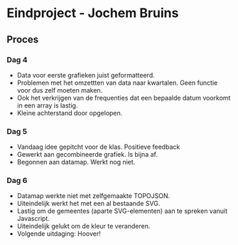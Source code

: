 # Eindproject - Jochem Bruins
## Proces

### Dag 4
* Data voor eerste grafieken juist geformatteerd.
* Problemen met het omzettten van data naar kwartalen. Geen functie voor dus zelf moeten maken.
* Ook het verkrijgen van de frequenties dat een bepaalde datum voorkomt in een array is lastig. 
* Kleine achterstand door opgelopen.

### Dag 5
* Vandaag idee gepitcht voor de klas. Positieve feedback
* Gewerkt aan gecombineerde grafiek. Is bijna af. 
* Begonnen aan datamap. Werkt nog niet. 

### Dag 6
* Datamap werkte niet met zelfgemaakte TOPOJSON. 
* Uiteindelijk werkt het met een al bestaande SVG. 
* Lastig om de gemeentes (aparte SVG-elementen) aan te spreken vanuit Javascript.
* Uiteindelijk gelukt om de kleur te veranderen. 
* Volgende uitdaging: Hoover!

